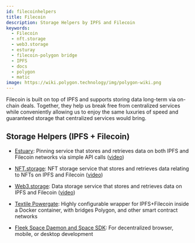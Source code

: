 ```yaml
---
id: filecoinhelpers
title: Filecoin
description: Storage Helpers by IPFS and Filecoin
keywords:
  - Filecoin
  - nft.storage
  - web3.storage
  - esturay
  - filecoin-polygon bridge
  - IPFS
  - docs
  - polygon
  - matic
image: https://wiki.polygon.technology/img/polygon-wiki.png
---
```


Filecoin is built on top of IPFS and supports storing data long-term via on-chain deals. Together, they help us break free from centralized services while conveniently allowing us to enjoy the same luxuries of speed and guaranteed storage that centralized services would bring.

## Storage Helpers (IPFS + Filecoin)

- [Estuary](https://estuary.tech): Pinning service that stores and retrieves data on both IPFS and Filecoin networks via simple API calls ([video](https://www.youtube.com/watch?v=AHAMHbpioGw))

- [NFT.storage](https://nft.storage): NFT storage service that stores and retrieves data relating to NFTs on IPFS and Filecoin ([video](https://youtu.be/Ckb4RRJo-W0))

- [Web3.storage](https://web3.storage): Data storage service that stores and retrieves data on IPFS and Filecoin ([video](https://youtu.be/lPEqg6oL3Nk))

- [Textile Powergate](https://docs.textile.io/powergate/): Highly configurable wrapper for IPFS+Filecoin inside a Docker container, with bridges Polygon, and other smart contract networks

- [Fleek Space Daemon and Space SDK](https://fleek.co/space-sdk/): For decentralized browser, mobile, or desktop development

